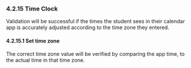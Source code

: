 ### 4.2.15 Time Clock

Validation will be successful if the times the student sees in their calendar app is accurately adjusted according to the time zone they entered.

#### 4.2.15.1 Set time zone

The correct time zone value will be verified by comparing the app time, to the actual time in that time zone.

